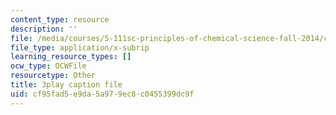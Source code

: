 ```yaml
---
content_type: resource
description: ''
file: /media/courses/5-111sc-principles-of-chemical-science-fall-2014/cf95fad5e9da5a979ec8c0455399dc9f_YEUyMX7kouw.vtt
file_type: application/x-subrip
learning_resource_types: []
ocw_type: OCWFile
resourcetype: Other
title: 3play caption file
uid: cf95fad5-e9da-5a97-9ec8-c0455399dc9f
---
```


